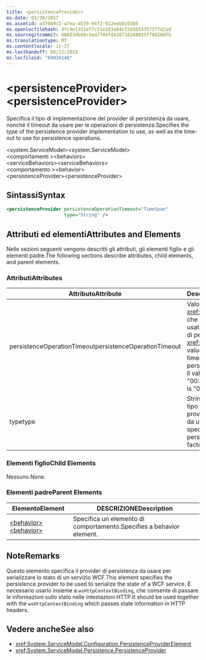 ```yaml
---
title: <persistenceProvider>
ms.date: 03/30/2017
ms.assetid: a37049c5-a7ea-4519-94f2-912eeb010380
ms.openlocfilehash: 4fc9e1332effc51e183a84cf2d3653357277d2ad
ms.sourcegitcommit: 68653db98c5ea7744fd438710248935f70020dfb
ms.translationtype: MT
ms.contentlocale: it-IT
ms.lasthandoff: 08/22/2019
ms.locfileid: "69934146"
---
```

# <a name="persistenceprovider"></a><span data-ttu-id="5604b-101">\<persistenceProvider></span><span class="sxs-lookup"><span data-stu-id="5604b-101">\<persistenceProvider></span></span>
<span data-ttu-id="5604b-102">Specifica il tipo di implementazione del provider di persistenza da usare, nonché il timeout da usare per le operazioni di persistenza.</span><span class="sxs-lookup"><span data-stu-id="5604b-102">Specifies the type of the persistence provider implementation to use, as well as the time-out to use for persistence operations.</span></span>  
  
 <span data-ttu-id="5604b-103">\<system.ServiceModel></span><span class="sxs-lookup"><span data-stu-id="5604b-103">\<system.ServiceModel></span></span>  
<span data-ttu-id="5604b-104">\<comportamenti ></span><span class="sxs-lookup"><span data-stu-id="5604b-104">\<behaviors></span></span>  
<span data-ttu-id="5604b-105">\<serviceBehaviors></span><span class="sxs-lookup"><span data-stu-id="5604b-105">\<serviceBehaviors></span></span>  
<span data-ttu-id="5604b-106">\<comportamento ></span><span class="sxs-lookup"><span data-stu-id="5604b-106">\<behavior></span></span>  
<span data-ttu-id="5604b-107">\<persistenceProvider></span><span class="sxs-lookup"><span data-stu-id="5604b-107">\<persistenceProvider></span></span>  
  
## <a name="syntax"></a><span data-ttu-id="5604b-108">Sintassi</span><span class="sxs-lookup"><span data-stu-id="5604b-108">Syntax</span></span>  
  
```xml  
<persistenceProvider persistenceOperationTimeout="TimeSpan"
                     type="String" />
```  
  
## <a name="attributes-and-elements"></a><span data-ttu-id="5604b-109">Attributi ed elementi</span><span class="sxs-lookup"><span data-stu-id="5604b-109">Attributes and Elements</span></span>  
 <span data-ttu-id="5604b-110">Nelle sezioni seguenti vengono descritti gli attributi, gli elementi figlio e gli elementi padre.</span><span class="sxs-lookup"><span data-stu-id="5604b-110">The following sections describe attributes, child elements, and parent elements.</span></span>  
  
### <a name="attributes"></a><span data-ttu-id="5604b-111">Attributi</span><span class="sxs-lookup"><span data-stu-id="5604b-111">Attributes</span></span>  
  
|<span data-ttu-id="5604b-112">Attributo</span><span class="sxs-lookup"><span data-stu-id="5604b-112">Attribute</span></span>|<span data-ttu-id="5604b-113">Descrizione</span><span class="sxs-lookup"><span data-stu-id="5604b-113">Description</span></span>|  
|---------------|-----------------|  
|<span data-ttu-id="5604b-114">persistenceOperationTimeout</span><span class="sxs-lookup"><span data-stu-id="5604b-114">persistenceOperationTimeout</span></span>|<span data-ttu-id="5604b-115">Valore di tipo <xref:System.TimeSpan> che specifica il timeout usato per le operazioni di persistenza.</span><span class="sxs-lookup"><span data-stu-id="5604b-115">A <xref:System.TimeSpan> value that specifies the time-out used for persistence operations.</span></span> <span data-ttu-id="5604b-116">Il valore predefinito è "00:00:30".</span><span class="sxs-lookup"><span data-stu-id="5604b-116">The default is "00:00:30".</span></span>|  
|<span data-ttu-id="5604b-117">type</span><span class="sxs-lookup"><span data-stu-id="5604b-117">type</span></span>|<span data-ttu-id="5604b-118">Stringa che specifica il tipo della factory del provider di persistenza da usare.</span><span class="sxs-lookup"><span data-stu-id="5604b-118">A string that specifies the type of the persistence provider factory to use.</span></span>|  
  
### <a name="child-elements"></a><span data-ttu-id="5604b-119">Elementi figlio</span><span class="sxs-lookup"><span data-stu-id="5604b-119">Child Elements</span></span>  
 <span data-ttu-id="5604b-120">Nessuno.</span><span class="sxs-lookup"><span data-stu-id="5604b-120">None.</span></span>  
  
### <a name="parent-elements"></a><span data-ttu-id="5604b-121">Elementi padre</span><span class="sxs-lookup"><span data-stu-id="5604b-121">Parent Elements</span></span>  
  
|<span data-ttu-id="5604b-122">Elemento</span><span class="sxs-lookup"><span data-stu-id="5604b-122">Element</span></span>|<span data-ttu-id="5604b-123">DESCRIZIONE</span><span class="sxs-lookup"><span data-stu-id="5604b-123">Description</span></span>|  
|-------------|-----------------|  
|[<span data-ttu-id="5604b-124">\<behavior></span><span class="sxs-lookup"><span data-stu-id="5604b-124">\<behavior></span></span>](behavior-of-endpointbehaviors.md)|<span data-ttu-id="5604b-125">Specifica un elemento di comportamento.</span><span class="sxs-lookup"><span data-stu-id="5604b-125">Specifies a behavior element.</span></span>|  
  
## <a name="remarks"></a><span data-ttu-id="5604b-126">Note</span><span class="sxs-lookup"><span data-stu-id="5604b-126">Remarks</span></span>  
 <span data-ttu-id="5604b-127">Questo elemento specifica il provider di persistenza da usare per serializzare lo stato di un servizio WCF.</span><span class="sxs-lookup"><span data-stu-id="5604b-127">This element specifies the persistence provider to be used to serialize the state of a WCF service.</span></span> <span data-ttu-id="5604b-128">È necessario usarlo insieme a `wsHttpContextBinding`, che consente di passare le informazioni sullo stato nelle intestazioni HTTP.</span><span class="sxs-lookup"><span data-stu-id="5604b-128">It should be used together with the `wsHttpContextBinding` which passes state information in HTTP headers.</span></span>  
  
## <a name="see-also"></a><span data-ttu-id="5604b-129">Vedere anche</span><span class="sxs-lookup"><span data-stu-id="5604b-129">See also</span></span>

- <xref:System.ServiceModel.Configuration.PersistenceProviderElement>
- <xref:System.ServiceModel.Persistence.PersistenceProvider>
